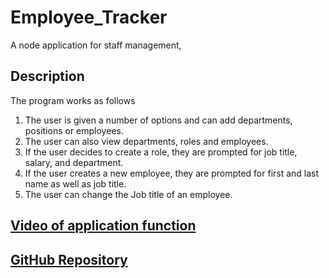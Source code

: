 # Employee_Tracker
A node application for staff management,

## Description
The program works as follows

1. The user is given a number of options and can add departments, positions or employees.
1.  The user can also view departments, roles and employees.
1. If the user decides to create a role, they are prompted for job title, salary, and department.
1. If the user creates a new employee, they are prompted for first and last name as well as job title.
1. The user can change the Job title of an employee.


## [Video of application function](https://drive.google.com/file/d/1GAat2kevCmiyxCxh6WpX9peqpwqKYccY/view)
## [GitHub Repository](https://github.com/Rjsa210/Employee_Tracker)